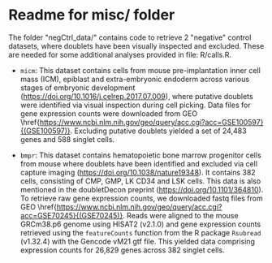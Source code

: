# Readme for misc/ folder

The folder "negCtrl_data/" contains code to retrieve 2 "negative" control datasets,
where doublets have been visually inspected and excluded. These are needed for some additional analyses provided in file: R/calls.R.

* ```micm```:  This dataset contains cells from mouse pre-implantation inner cell mass (ICM), epiblast and extra-embryonic endoderm across various stages of embryonic development (https://doi.org/10.1016/j.celrep.2017.07.009), where putative doublets were identified via visual inspection during cell picking. Data files for gene expression counts were downloaded from GEO \href{https://www.ncbi.nlm.nih.gov/geo/query/acc.cgi?acc=GSE100597}{(GSE100597)}. Excluding putative doublets yielded a set of 24,483 genes and 588 singlet cells.


* ```bmpr```: This dataset contains hematopoietic bone marrow progenitor cells from mouse where doublets have been identified and excluded via cell capture imaging (https://doi.org/10.1038/nature19348). It contains 382 cells, consisting of CMP, GMP, LK CD34 and LSK cells. This data is also mentioned in the doubletDecon preprint (https://doi.org/10.1101/364810). To retrieve raw gene expression counts, we downloaded fastq files from GEO \href{https://www.ncbi.nlm.nih.gov/geo/query/acc.cgi?acc=GSE70245}{(GSE70245)}. Reads were aligned to the mouse GRCm38.p6 genome using HISAT2 (v2.1.0) and gene expression counts retrieved using the ```featureCounts``` function from the R package ```Rsubread``` (v1.32.4) with the Gencode vM21 gtf file. This yielded data comprising expression counts for 26,829 genes across 382 singlet cells.
